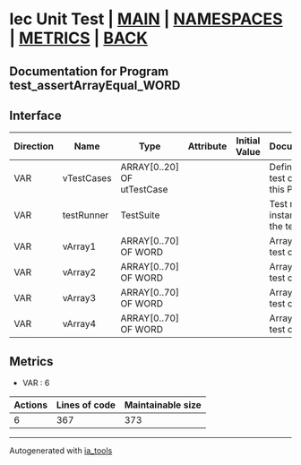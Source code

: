 # Iec Unit Test | [MAIN] | [NAMESPACES] | [METRICS] | [BACK]  

## Documentation for Program test_assertArrayEqual_WORD  

## Interface  

| Direction | Name | Type | Attribute | Initial Value | Documentation |
| --------- | ---- | ---- | --------- | ------------- | ------------- |
| VAR | vTestCases | ARRAY[0..20] OF utTestCase |  |  | Definition of all test cases for this POU |  
| VAR | testRunner | TestSuite |  |  | Test runner instance to run the tests |  
| VAR | vArray1 | ARRAY[0..70] OF WORD |  |  | Array data 1 of test case 1 |  
| VAR | vArray2 | ARRAY[0..70] OF WORD |  |  | Array data 2 of test case 1 |  
| VAR | vArray3 | ARRAY[0..70] OF WORD |  |  | Array data 3 of test case 2 |  
| VAR | vArray4 | ARRAY[0..70] OF WORD |  |  | Array data 4 of test case 2 |  


## Metrics  

- VAR : 6

| Actions | Lines of code | Maintainable size |
| ------- | ------------- | ----------------- |
| 6 | 367 | 373 |

---
Autogenerated with [ia_tools](https://github.com/tkucic/ia_tools)  

[MAIN]: ../../../../index.md
[NAMESPACES]: ../../nsList.md
[METRICS]: ../../../metrics.md
[BACK]: ../nsMain.md
